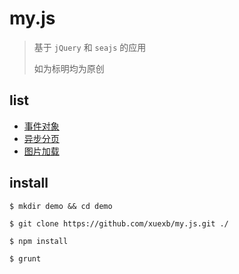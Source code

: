 # my.js

> 基于 `jQuery` 和 `seajs` 的应用
>
> 如为标明均为原创

## list

* [事件对象](https://github.com/xuexb/my.js/tree/master/src/module/event/)
* [异步分页](https://github.com/xuexb/my.js/tree/master/src/module/ajaxPage/)
* [图片加载](https://github.com/xuexb/my.js/tree/master/src/module/imgLoad/)

## install

``` shell
$ mkdir demo && cd demo

$ git clone https://github.com/xuexb/my.js.git ./

$ npm install

$ grunt
```

